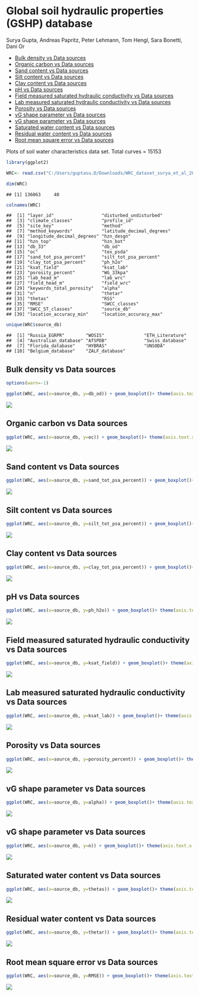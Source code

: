 Global soil hydraulic properties (GSHP) database
================
Surya Gupta, Andreas Papritz, Peter Lehmann, Tom Hengl, Sara Bonetti,
Dani Or

  - [Bulk density vs Data sources](#bulk-density-vs-data-sources)
  - [Organic carbon vs Data sources](#organic-carbon-vs-data-sources)
  - [Sand content vs Data sources](#sand-content-vs-data-sources)
  - [Silt content vs Data sources](#silt-content-vs-data-sources)
  - [Clay content vs Data sources](#clay-content-vs-data-sources)
  - [pH vs Data sources](#ph-vs-data-sources)
  - [Field measured saturated hydraulic conductivity vs Data
    sources](#field-measured-saturated-hydraulic-conductivity-vs-data-sources)
  - [Lab measured saturated hydraulic conductivity vs Data
    sources](#lab-measured-saturated-hydraulic-conductivity-vs-data-sources)
  - [Porosity vs Data sources](#porosity-vs-data-sources)
  - [vG shape parameter vs Data
    sources](#vg-shape-parameter-vs-data-sources)
  - [vG shape parameter vs Data
    sources](#vg-shape-parameter-vs-data-sources-1)
  - [Saturated water content vs Data
    sources](#saturated-water-content-vs-data-sources)
  - [Residual water content vs Data
    sources](#residual-water-content-vs-data-sources)
  - [Root mean square error vs Data
    sources](#root-mean-square-error-vs-data-sources)

Plots of soil water characteristics data set. Total curves = 15153

``` r
library(ggplot2)

WRC<- read.csv("C:/Users/guptasu.D/Downloads/WRC_dataset_surya_et_al_2021_final.csv")

dim(WRC)
```

    ## [1] 136063     40

``` r
colnames(WRC)
```

    ##  [1] "layer_id"                  "disturbed_undisturbed"    
    ##  [3] "climate_classes"           "profile_id"               
    ##  [5] "site_key"                  "method"                   
    ##  [7] "method_keywords"           "latitude_decimal_degrees" 
    ##  [9] "longitude_decimal_degrees" "hzn_desgn"                
    ## [11] "hzn_top"                   "hzn_bot"                  
    ## [13] "db_33"                     "db_od"                    
    ## [15] "oc"                        "tex_psda"                 
    ## [17] "sand_tot_psa_percent"      "silt_tot_psa_percent"     
    ## [19] "clay_tot_psa_percent"      "ph_h2o"                   
    ## [21] "ksat_field"                "ksat_lab"                 
    ## [23] "porosity_percent"          "WG_33kpa"                 
    ## [25] "lab_head_m"                "lab_wrc"                  
    ## [27] "field_head_m"              "field_wrc"                
    ## [29] "keywords_total_porosity"   "alpha"                    
    ## [31] "n"                         "thetar"                   
    ## [33] "thetas"                    "RSS"                      
    ## [35] "RMSE"                      "SWCC_classes"             
    ## [37] "SWCC_ST_classes"           "source_db"                
    ## [39] "location_accuracy_min"     "location_accuracy_max"

``` r
unique(WRC$source_db)
```

    ##  [1] "Russia_EGRPR"        "WOSIS"               "ETH_Literature"     
    ##  [4] "Australian_database" "AfSPDB"              "Swiss_database"     
    ##  [7] "Florida_database"    "HYBRAS"              "UNSODA"             
    ## [10] "Belgium_database"    "ZALF_database"

## Bulk density vs Data sources

``` r
options(warn=-1)

ggplot(WRC, aes(x=source_db, y=db_od)) + geom_boxplot()+ theme(axis.text.x = element_text(angle = 90, hjust = 1))+labs( y= expression(paste("db_od [", g/cm^{3},"]")), x = expression(paste("source_db [-]" )))
```

![](Dataset_graphs_files/figure-gfm/unnamed-chunk-1-1.png)<!-- -->

## Organic carbon vs Data sources

``` r
ggplot(WRC, aes(x=source_db, y=oc)) + geom_boxplot()+ theme(axis.text.x = element_text(angle = 90, hjust = 1))+labs( y= expression(paste("oc [% carbon of dry mass]")), x = expression(paste("source_db [-]" )))
```

![](Dataset_graphs_files/figure-gfm/unnamed-chunk-2-1.png)<!-- -->

## Sand content vs Data sources

``` r
ggplot(WRC, aes(x=source_db, y=sand_tot_psa_percent)) + geom_boxplot()+ theme(axis.text.x = element_text(angle = 90, hjust = 1))+labs( y= expression(paste("sand_tot_psa_percent [%]")), x = expression(paste("source_db [-]" )))
```

![](Dataset_graphs_files/figure-gfm/unnamed-chunk-3-1.png)<!-- -->

## Silt content vs Data sources

``` r
ggplot(WRC, aes(x=source_db, y=silt_tot_psa_percent)) + geom_boxplot()+ theme(axis.text.x = element_text(angle = 90, hjust = 1))+labs( y= expression(paste("silt_tot_psa_percent [%]")), x = expression(paste("source_db [-]" )))
```

![](Dataset_graphs_files/figure-gfm/unnamed-chunk-4-1.png)<!-- -->

## Clay content vs Data sources

``` r
ggplot(WRC, aes(x=source_db, y=clay_tot_psa_percent)) + geom_boxplot()+ theme(axis.text.x = element_text(angle = 90, hjust = 1))+labs( y= expression(paste("clay_tot_psa_percent [%]")), x = expression(paste("source_db [-]" )))
```

![](Dataset_graphs_files/figure-gfm/unnamed-chunk-5-1.png)<!-- -->

## pH vs Data sources

``` r
ggplot(WRC, aes(x=source_db, y=ph_h2o)) + geom_boxplot()+ theme(axis.text.x = element_text(angle = 90, hjust = 1))+labs( y= expression(paste("ph_h2o [-]")), x = expression(paste("source_db [-]" )))
```

![](Dataset_graphs_files/figure-gfm/unnamed-chunk-6-1.png)<!-- -->

## Field measured saturated hydraulic conductivity vs Data sources

``` r
ggplot(WRC, aes(x=source_db, y=ksat_field)) + geom_boxplot()+ theme(axis.text.x = element_text(angle = 90, hjust = 1))+labs( y= expression(paste("ksat_field [cm/day]")), x = expression(paste("source_db [-]" )))
```

![](Dataset_graphs_files/figure-gfm/unnamed-chunk-7-1.png)<!-- -->

## Lab measured saturated hydraulic conductivity vs Data sources

``` r
ggplot(WRC, aes(x=source_db, y=ksat_lab)) + geom_boxplot()+ theme(axis.text.x = element_text(angle = 90, hjust = 1))+labs( y= expression(paste("ksat_lab [cm/day]")), x = expression(paste("source_db [-]" )))
```

![](Dataset_graphs_files/figure-gfm/unnamed-chunk-8-1.png)<!-- -->

## Porosity vs Data sources

``` r
ggplot(WRC, aes(x=source_db, y=porosity_percent)) + geom_boxplot()+ theme(axis.text.x = element_text(angle = 90, hjust = 1))+labs( y= expression(paste("porosity_percent [%]")), x = expression(paste("source_db [-]" )))
```

![](Dataset_graphs_files/figure-gfm/unnamed-chunk-9-1.png)<!-- -->

## vG shape parameter vs Data sources

``` r
ggplot(WRC, aes(x=source_db, y=alpha)) + geom_boxplot()+ theme(axis.text.x = element_text(angle = 90, hjust = 1))+labs( y= expression(paste("alpha [1/m]")), x = expression(paste("source_db [-]" )))
```

![](Dataset_graphs_files/figure-gfm/unnamed-chunk-10-1.png)<!-- -->

## vG shape parameter vs Data sources

``` r
ggplot(WRC, aes(x=source_db, y=n)) + geom_boxplot()+ theme(axis.text.x = element_text(angle = 90, hjust = 1))+labs( y= expression(paste("n [-]")), x = expression(paste("source_db [-]" )))
```

![](Dataset_graphs_files/figure-gfm/unnamed-chunk-11-1.png)<!-- -->

## Saturated water content vs Data sources

``` r
ggplot(WRC, aes(x=source_db, y=thetas)) + geom_boxplot()+ theme(axis.text.x = element_text(angle = 90, hjust = 1))+labs( y= expression(paste("thetas [", m^{3}/m^{3},"]")), x = expression(paste("source_db [-]" )))
```

![](Dataset_graphs_files/figure-gfm/unnamed-chunk-12-1.png)<!-- -->

## Residual water content vs Data sources

``` r
ggplot(WRC, aes(x=source_db, y=thetar)) + geom_boxplot()+ theme(axis.text.x = element_text(angle = 90, hjust = 1))+labs( y= expression(paste("thetar [", m^{3}/m^{3},"]")), x = expression(paste("source_db [-]" )))
```

![](Dataset_graphs_files/figure-gfm/unnamed-chunk-13-1.png)<!-- -->

## Root mean square error vs Data sources

``` r
ggplot(WRC, aes(x=source_db, y=RMSE)) + geom_boxplot()+ theme(axis.text.x = element_text(angle = 90, hjust = 1))+labs( y= expression(paste("RMSE [", m^{3}/m^{3},"]")), x = expression(paste("source_db [-]" )))
```

![](Dataset_graphs_files/figure-gfm/unnamed-chunk-14-1.png)<!-- -->
